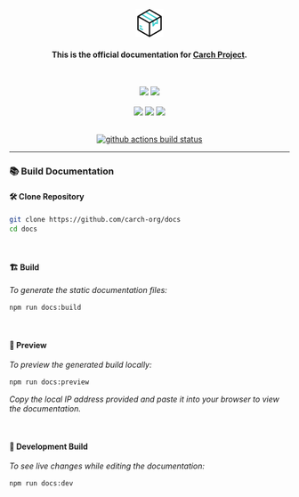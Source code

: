 <div align="center">
  
<img src="/docs/public/package.png" width="50" />

<h4> 
  
This is the official documentation for [Carch Project](https://github.com/harilvfs/carch).
</h4>

</div>
<br>
<p align="center">
  <img src="https://img.shields.io/badge/Maintained%3F-Yes-1c1c29?style=for-the-badge&color=ef9f9c&logoColor=85e185&labelColor=1c1c29">
  <img src="https://img.shields.io/github/license/carch-org/docs?style=for-the-badge&color=e0ea9d&logoColor=D9E0EE&labelColor=171b22">
  <br><br>
  <img src="https://img.shields.io/github/last-commit/carch-org/docs?style=for-the-badge&logo=github&color=7dc4e4&logoColor=D9E0EE&labelColor=1c1c29"/> <img src="https://img.shields.io/github/stars/carch-org/docs?style=for-the-badge&logo=apachespark&color=eed49f&logoColor=D9E0EE&labelColor=1c1c29"/> <img src="https://img.shields.io/github/forks/carch-org/docs?style=for-the-badge&color=9dc3ea&logoColor=D9E0EE&labelColor=1c1c29" />
</p>

<br>

<div align = "center"
  
[![github actions build status][check]][link]

</div>

---

<div align="left">
  
### 📚 Build Documentation

</div>


#### 🛠️ Clone Repository

```sh
git clone https://github.com/carch-org/docs
cd docs
```

<br>

#### 🏗️ Build
*To generate the static documentation files:*

```sh
npm run docs:build
```

<br>

#### 👀 Preview 
*To preview the generated build locally:*

```sh
npm run docs:preview
```

*Copy the local IP address provided and paste it into your browser to view the documentation.*

<br>

#### 🔄 Development Build

*To see live changes while editing the documentation:*

```sh
npm run docs:dev
```

</div>

[check]: https://github.com/carch-org/docs/actions/workflows/docs.yml/badge.svg
[link]: https://github.com/carch-org/docs/actions/workflows/docs.yml
